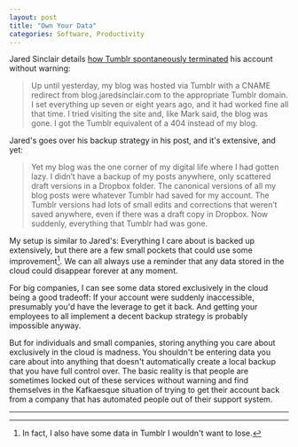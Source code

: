 ```yaml
---
layout: post
title: "Own Your Data"
categories: Software, Productivity
---
```


Jared Sinclair details [how Tumblr spontaneously terminated](https://jaredsinclair.com/2019/04/07/jekyll-and-hyde.html) his account without warning:

> Up until yesterday, my blog was hosted via Tumblr with a CNAME redirect from blog.jaredsinclair.com to the appropriate Tumblr domain. I set everything up seven or eight years ago, and it had worked fine all that time. I tried visiting the site and, like Mark said, the blog was gone. I got the Tumblr equivalent of a 404 instead of my blog.

Jared's goes over his backup strategy in his post, and it's extensive, and yet:

> Yet my blog was the one corner of my digital life where I had gotten lazy. I didn’t have a backup of my posts anywhere, only scattered draft versions in a Dropbox folder. The canonical versions of all my blog posts were whatever Tumblr had saved for my account. The Tumblr versions had lots of small edits and corrections that weren’t saved anywhere, even if there was a draft copy in Dropbox. Now suddenly, everything that Tumblr had was gone.

My setup is similar to Jared's: Everything I care about is backed up extensively, but there are a few small pockets that could use some improvement[^tumblr]. We can all always use a reminder that any data stored in the cloud could disappear forever at any moment.

For big companies, I can see some data stored exclusively in the cloud being a good tradeoff: If your account were suddenly inaccessible, presumably you'd have the leverage to get it back. And getting your employees to all implement a decent backup strategy is probably impossible anyway.

But for individuals and small companies, storing anything you care about exclusively in the cloud is madness. You shouldn't be entering data you care about into anything that doesn't automatically create a local backup that you have full control over. The basic reality is that people are sometimes locked out of these services without warning and find themselves in the Kafkaesque situation of trying to get their account back from a company that has automated people out of their support system.

* * *

[^tumblr]: In fact, I also have some data in Tumblr I wouldn't want to lose.
